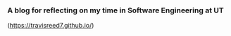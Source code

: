 ### A blog for reflecting on my time in Software Engineering at UT

(https://travisreed7.github.io/)
